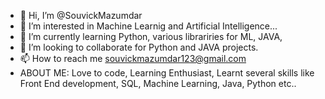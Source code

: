 - 👋 Hi, I’m @SouvickMazumdar
- 👀 I’m interested in Machine Learnig and Artificial Intelligence...
- 🌱 I’m currently learning Python, various librariries for ML, JAVA, 
- 💞️ I’m looking to collaborate for Python and JAVA projects.
- 📫 How to reach me souvickmazumdar123@gmail.com
- ABOUT ME:
Love to code, 
Learning Enthusiast, 
Learnt several skills like Front End development, SQL, Machine Learning, Java, Python etc.. 

<!---
SouvickMazumdar/SouvickMazumdar is a ✨ special ✨ repository because its `README.md` (this file) appears on your GitHub profile.
You can click the Preview link to take a look at your changes.
--->

